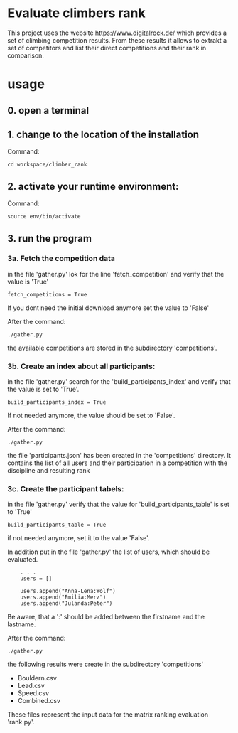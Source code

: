# Evaluate climbers rank

This project uses the website https://www.digitalrock.de/ which provides a
set of climbing competition results. From these results it allows to extrakt
a set of competitors and list their direct competitions and their rank in
comparison.

# usage

## 0. open a terminal

## 1. change to the location of the installation

Command:

    cd workspace/climber_rank

## 2. activate your runtime environment:

Command:

    source env/bin/activate

## 3. run the program

### 3a. Fetch the competition data

in the file 'gather.py' lok for the line 'fetch_competition' and verify
that the value is 'True'

    fetch_competitions = True

If you dont need the initial download anymore set the value to 'False'

After the command:

    ./gather.py

the available competitions are stored in the subdirectory 'competitions'.

### 3b. Create an index about all participants:

in the file 'gather.py' search for the 'build_participants_index' and verify that the value is set to 'True'.

    build_participants_index = True

If not needed anymore, the value should be set to 'False'.

After the command:

    ./gather.py

the file 'participants.json' has been created in the 'competitions' directory. It contains the list of all users and
their participation in a competition with the discipline and resulting rank

### 3c. Create the participant tabels:

in the file 'gather.py' verify that the value for 'build_participants_table' is set to 'True'

    build_participants_table = True

if not needed anymore, set it to the value 'False'.

In addition put in the file 'gather.py' the list of users, which should be evaluated.

        . . .
        users = []

        users.append("Anna-Lena:Wolf")
        users.append("Emilia:Merz")
        users.append("Julanda:Peter")

Be aware, that a ':' should be added between the firstname and the lastname.

After the command:

    ./gather.py

the following results were create in the subdirectory 'competitions'

* Bouldern.csv
* Lead.csv
* Speed.csv
* Combined.csv

These files represent the input data for the matrix ranking evaluation 'rank.py'.
